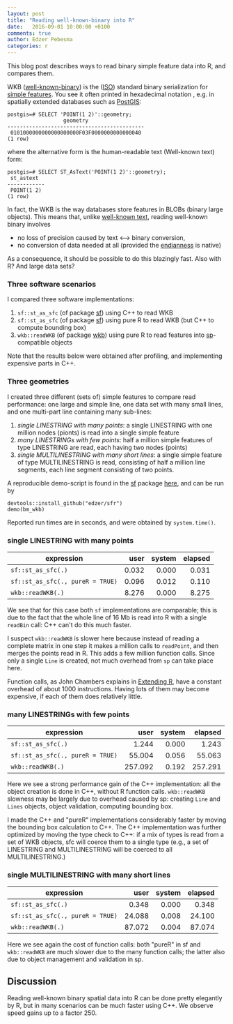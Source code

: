```yaml
---
layout: post
title: "Reading well-known-binary into R"
date:   2016-09-01 10:00:00 +0100
comments: true
author: Edzer Pebesma
categories: r
---
```


This blog post describes ways to read binary simple feature data
into R, and compares them.

WKB ([well-known-binary](https://en.wikipedia.org/wiki/Well-known_text#Well-known_binary)) is the ([ISO](http://www.iso.org/iso/iso_catalogue/catalogue_tc/catalogue_detail.htm?csnumber=40114)) standard binary serialization for [simple features](http://r-spatial.org/r/2016/02/15/simple-features-for-r.html). You see it often printed in hexadecimal notation , e.g. in spatially extended databases such as [PostGIS](http://postgis.net/):

    postgis=# SELECT 'POINT(1 2)'::geometry;
                      geometry                  
    --------------------------------------------
     0101000000000000000000F03F0000000000000040
    (1 row)

where the alternative form is the human-readable text (Well-known text) form:

    postgis=# SELECT ST_AsText('POINT(1 2)'::geometry);
     st_astext  
    ------------
     POINT(1 2)
    (1 row)

In fact, the WKB is the way databases store features in BLOBs
(binary large objects). This means that, unlike [well-known
text](https://en.wikipedia.org/wiki/Well-known_text), reading
well-known binary involves 

* no loss of precision caused by text <--> binary conversion,
* no conversion of data needed at all (provided the [endianness](https://en.wikipedia.org/wiki/Endianness)
is native)

As a consequence, it should be possible to do this blazingly
fast. Also with R? And large data sets?

### Three software scenarios

I compared three software implementations:

1. `sf::st_as_sfc` (of package [sf](http://github.com/edzer/sfr)) using C++ to read WKB
2. `sf::st_as_sfc` (of package [sf](http://github.com/edzer/sfr)) using pure R to read WKB (but C++ to compute bounding box)
3. `wkb::readWKB` (of package [wkb](http://cran.r-project.org/package=wkb)) using pure R to read features into [sp](http://cran.r-project.org/package=sp)-compatible objects

Note that the results below were obtained after profiling, and
implementing expensive parts in C++.

### Three geometries

I created three different (sets of) simple features to compare read performance: one large and simple line, one data set with many small lines, and one multi-part line containing many sub-lines:

1. *single LINESTRING with many points*: a single LINESTRING with one million nodes (pionts) is read into a single simple feature
2. *many LINESTRINGs with few points*: half a million simple features of type LINESTRING are read, each having two nodes (points)
3. *single MULTILINESTRING with many short lines*: a single simple feature of type MULTILINESTRING is read, consisting of half a million line segments, each line segment consisting of two points.

A reproducible demo-script is found in the [sf](http://github.com/edzer/sfr) package [here](https://github.com/edzer/sfr/blob/master/demo/bm_wkb.R), and can be run by

    devtools::install_github("edzer/sfr")
    demo(bm_wkb)

Reported run times are in seconds, and were obtained by `system.time()`. 

### single LINESTRING with many points

expression                      | user   | system | elapsed 
--------------------------------|-------:|-------:|-------:
`sf::st_as_sfc(.)`              |  0.032 | 0.000  |  0.031 
`sf::st_as_sfc(., pureR = TRUE)`|  0.096 | 0.012  |  0.110 
`wkb::readWKB(.)`               |  8.276 | 0.000  |  8.275 

We see that for this case both `sf` implementations are comparable;
this is due to the fact that the whole line of 16 Mb is read into
R with a single `readBin` call: C++ can't do this much faster.

I suspect `wkb::readWKB` is slower here  because instead of
reading a complete matrix in one step it makes a million calls to
`readPoint`, and then merges the points read in R. This adds a few
million function calls.  Since only a single `Line` is created,
not much overhead from `sp` can take place here.

Function calls, as John Chambers explains in [Extending
R](http://r-spatial.org/r/2016/08/17/XR.html), have a constant
overhead of about 1000 instructions. Having lots of them may become
expensive, if each of them does relatively little.

### many LINESTRINGs with few points

expression                      | user   | system | elapsed 
--------------------------------|-------:|-------:|-------:
`sf::st_as_sfc(.)`              | 1.244  | 0.000  | 1.243 
`sf::st_as_sfc(., pureR = TRUE)`| 55.004 | 0.056  | 55.063 
`wkb::readWKB(.)`               | 257.092| 0.192  | 257.291 

Here we see a strong performance gain of the C++ implementation:
all the object creation is done in C++, without R function
calls. `wkb::readWKB` slowness may be largely due to overhead caused
by sp: creating `Line` and `Lines` objects, object validation,
computing bounding box.

I made the C++ and "pureR" implementations considerably faster by
moving the bounding box calculation to C++. The C++ implementation
was further optimized by moving the type check to C++: if a mix of
types is read from a set of WKB objects, sfc will coerce them to
a single type (e.g., a set of LINESTRING and MULTILINESTRING will
be coerced to all MULTILINESTRING.)

### single MULTILINESTRING with many short lines

expression                      | user   | system | elapsed 
--------------------------------|-------:|-------:|-------:
`sf::st_as_sfc(.)`              | 0.348  | 0.000  |  0.348 
`sf::st_as_sfc(., pureR = TRUE)`| 24.088 | 0.008  | 24.100 
`wkb::readWKB(.)`               | 87.072 | 0.004  | 87.074 

Here we see again the cost of function calls: both "pureR" in sf
and `wkb::readWKB` are much slower due to the many function calls;
the latter also due to object management and validation in sp.

## Discussion

Reading well-known binary spatial data into R can be done pretty
elegantly by R, but in many scenarios can be much faster using C++.
We observe speed gains up to a factor 250.
